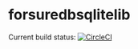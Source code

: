 # forsuredbsqlitelib
Current build status: [![CircleCI](https://circleci.com/gh/ryansgot/forsuredbsqlitelib/tree/master.svg?style=shield&circle-token=:circle-token)](https://circleci.com/gh/ryansgot/forsuredbsqlitelib/tree/master)
